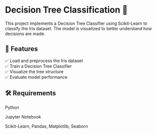 # Decision Tree Classification 🌳

This project implements a Decision Tree Classifier using Scikit-Learn to classify the Iris dataset. The model is visualized to better understand how decisions are made.

## 🔹 Features

✅ Load and preprocess the Iris dataset  
✅ Train a Decision Tree Classifier  
✅ Visualize the tree structure  
✅ Evaluate model performance  

## 🛠 Requirements

Python

Jupyter Notebook

Scikit-Learn, Pandas, Matplotlib, Seaborn
